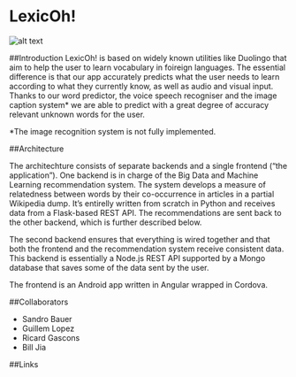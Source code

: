 # LexicOh!

![alt text][screenshot1]


[screenshot1]: http://challengepost-s3-challengepost.netdna-ssl.com/photos/production/software_photos/000/339/867/datas/gallery.jpg


##Introduction
LexicOh! is based on widely known utilities like Duolingo that aim to help the user to learn vocabulary in foireign languages. The essential difference is that our app accurately predicts what the user needs to learn according to what they currently know, as well as audio and visual input. Thanks to our word predictor, the voice speech recogniser and the image caption system* we are able to predict with a great degree of accuracy relevant unknown words for the user.

*The image recognition system is not fully implemented.

##Architecture

The architechture consists of separate backends and a single frontend (“the application”). One backend is in charge of the Big Data and Machine Learning recommendation system. The system develops a measure of relatedness between words by their co-occurrence in articles in a partial Wikipedia dump. It’s entirelly written from scratch in Python and receives data from a Flask-based REST API. The recommendations are sent back to the other backend, which is further described below.

The second backend ensures that everything is wired together and that both the frontend and the recommendation system receive consistent data. This backend is essentially a Node.js REST API supported by a Mongo database that saves some of the data sent by the user.

The frontend is an Android app written in Angular wrapped in Cordova.

##Collaborators
+ Sandro Bauer
+ Guillem Lopez
+ Ricard Gascons
+ Bill Jia

##Links
